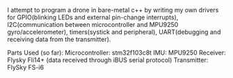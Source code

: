 I attempt to program a drone in bare-metal c++ by writing my own drivers for GPIO(blinking LEDs and external pin-change interrupts), I2C(communication between microcontroller and MPU9250 gyro/accelerometer), timers(systick and peripheral), UART(debugging and receiving data from the transmitter).

Parts Used (so far):
  Microcontroller: stm32f103c8t
  IMU: MPU9250
  Receiver: Flysky Fli14+ (data received through iBUS serial protocol)
  Transmitter: FlySky FS-i6 
